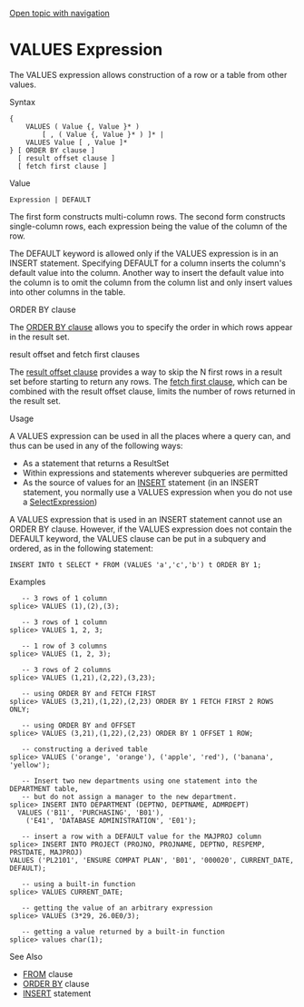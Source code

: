 [Open topic with navigation](../../../index.html#Shared/SQLReference/Expressions/Values.html)

<a href="" id="Expressions.Values"></a>[]()VALUES Expression
============================================================

The <span class="CodeFont">VALUES</span> expression allows construction of a row or a table from other values.

Syntax

``` FcnSyntax
{
    VALUES ( Value {, Value }* )
        [ , ( Value {, Value }* ) ]* |
    VALUES Value [ , Value ]*
} [ ORDER BY clause ]
  [ result offset clause ]
  [ fetch first clause ]
```

Value

``` FcnSyntax
Expression | DEFAULT
```

The first form constructs multi-column rows. The second form constructs single-column rows, each expression being the value of the column of the row.

The <span class="CodeFont">DEFAULT</span> keyword is allowed only if the <span class="CodeFont">VALUES</span> expression is in an <span class="CodeFont">INSERT</span> statement. Specifying <span class="CodeFont">DEFAULT</span> for a column inserts the column's default value into the column. Another way to insert the default value into the column is to omit the column from the column list and only insert values into other columns in the table.

ORDER BY clause

The [<span class="CodeFont">ORDER BY</span> clause](../Clauses/OrderBy.html) allows you to specify the order in which rows appear in the result set.

result offset and fetch first clauses

The [<span class="CodeFont">result offset</span> clause](../Clauses/ResultOffset.html) provides a way to skip the N first rows in a result set before starting to return any rows. The [<span class="CodeFont">fetch first</span> clause](../Clauses/ResultOffset.html), which can be combined with the <span class="CodeFont">result offset</span> clause, limits the number of rows returned in the result set.

Usage

A <span class="CodeFont">VALUES</span> expression can be used in all the places where a query can, and thus can be used in any of the following ways:

-   As a statement that returns a <span class="ItalicFont">ResultSet</span>
-   Within expressions and statements wherever subqueries are permitted
-   As the source of values for an <span class="CodeFont">[INSERT](../Statements/Insert.html)</span> statement (in an <span class="CodeFont">INSERT</span> statement, you normally use a <span class="CodeFont">VALUES</span> expression when you do not use a <span class="ItalicFont">[SelectExpression](Select.html)</span>)

A <span class="CodeFont">VALUES</span> expression that is used in an <span class="CodeFont">INSERT</span> statement cannot use an <span class="CodeFont">ORDER BY</span> clause. However, if the <span class="CodeFont">VALUES</span> expression does not contain the <span class="CodeFont">DEFAULT</span> keyword, the <span class="CodeFont">VALUES</span> clause can be put in a subquery and ordered, as in the following statement:

``` Example
INSERT INTO t SELECT * FROM (VALUES 'a','c','b') t ORDER BY 1;
```

Examples

``` Example
   -- 3 rows of 1 column
splice> VALUES (1),(2),(3);

   -- 3 rows of 1 column
splice> VALUES 1, 2, 3;

   -- 1 row of 3 columns
splice> VALUES (1, 2, 3);

   -- 3 rows of 2 columns
splice> VALUES (1,21),(2,22),(3,23);

   -- using ORDER BY and FETCH FIRST
splice> VALUES (3,21),(1,22),(2,23) ORDER BY 1 FETCH FIRST 2 ROWS ONLY;

   -- using ORDER BY and OFFSET
splice> VALUES (3,21),(1,22),(2,23) ORDER BY 1 OFFSET 1 ROW;

   -- constructing a derived table
splice> VALUES ('orange', 'orange'), ('apple', 'red'), ('banana', 'yellow');

   -- Insert two new departments using one statement into the DEPARTMENT table, 
   -- but do not assign a manager to the new department.
splice> INSERT INTO DEPARTMENT (DEPTNO, DEPTNAME, ADMRDEPT)
  VALUES ('B11', 'PURCHASING', 'B01'),
    ('E41', 'DATABASE ADMINISTRATION', 'E01');

   -- insert a row with a DEFAULT value for the MAJPROJ column
splice> INSERT INTO PROJECT (PROJNO, PROJNAME, DEPTNO, RESPEMP, PRSTDATE, MAJPROJ) 
VALUES ('PL2101', 'ENSURE COMPAT PLAN', 'B01', '000020', CURRENT_DATE, DEFAULT);

   -- using a built-in function
splice> VALUES CURRENT_DATE;

   -- getting the value of an arbitrary expression
splice> VALUES (3*29, 26.0E0/3);

   -- getting a value returned by a built-in function
splice> values char(1);
```

See Also

-   [<span class="CodeFont">FROM</span>](../Clauses/From.html) clause
-   [<span class="CodeFont">ORDER BY</span>](../Clauses/OrderBy.html) clause
-   [<span class="CodeFont">INSERT</span>](../Statements/Insert.html) statement

 


